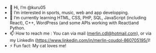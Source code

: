 - 👋 Hi, I’m @kuru05
- 👀 I’m interested in sports, music, web and app developping.
- 🌱 I’m currently learning HTML, CSS, PHP, SQL, JavaScript (including React), C++, WordPress (and some APIs working with React)and Python.
- 📫 How to reach me : You can via mail (merlin.cdl@hotmail.com), or via my LinkedIn (https://www.linkedin.com/in/merlin-coudol-860705195/)!
- ⚡ Fun fact: My cat loves me!

<!---
kuru05/kuru05 is a ✨ special ✨ repository because its `README.md` (this file) appears on your GitHub profile.
You can click the Preview link to take a look at your changes.
--->
